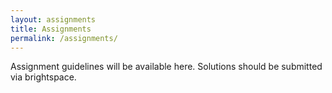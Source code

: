 ```yaml
---
layout: assignments
title: Assignments
permalink: /assignments/
---
```

Assignment guidelines will be available here. Solutions should be submitted via brightspace.
